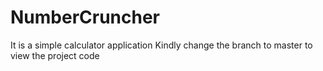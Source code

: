 # NumberCruncher
It is a simple calculator application 
Kindly change the branch to master to view the project code
